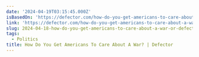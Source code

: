 ```yaml
---
date: '2024-04-19T03:15:45.000Z'
isBasedOn: 'https://defector.com/how-do-you-get-americans-to-care-about-a-war'
link: 'https://defector.com/how-do-you-get-americans-to-care-about-a-war'
slug: 2024-04-18-how-do-you-get-americans-to-care-about-a-war-or-defector
tags:
  - Politics
title: How Do You Get Americans To Care About A War? | Defector
---
```


